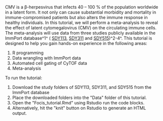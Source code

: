CMV is a β-herpesvirus that infects 40 – 100 % of the population worldwide in a latent form. It not only can cause substantial morbidity and mortality in immune-compromised patients but also alters the immune response in healthy individuals. In this tutorial, we will perform a meta-analysis to reveal the effect of latent cytomegalovirus (CMV) on the circulating immune cells. The meta-analysis will use data from three studies publicly available in the ImmPort database^1^ ( [SDY113](http://www.immport.org/immport-open/public/study/study/displayStudyDetail/SDY113), [SDY311](http://www.immport.org/immport-open/public/study/study/displayStudyDetail/SDY311) and [SDY515](http://www.immport.org/immport-open/public/study/study/displayStudyDetail/SDY515))^2-4^. This tutorial is designed to help you gain hands-on experience in the following areas:

1. R programming
2. Data wrangling with ImmPort data
3. Automated cell gating of CyTOF data
4. Meta-analysis


To run the tutorial:

1. Download the study folders of SDY113, SDY311, and SDY515 from the ImmPort database 
2. Place the downloaded folders into the "Data" folder of this tutorial. 
3. Open the "Focis_tutorial.Rmd" using Rstudio run the code blocks. 
4. Alternatively, hit the "knit" button on Rstudio to generate an HTML output. 


